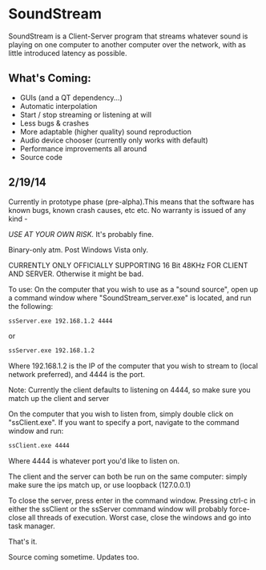 SoundStream
===========
SoundStream is a Client-Server program that streams whatever sound is playing on one computer to another computer over the network, with as little introduced latency as possible.

What's Coming:
--------------
* GUIs (and a QT dependency...)
* Automatic interpolation
* Start / stop streaming or listening at will
* Less bugs & crashes
* More adaptable (higher quality) sound reproduction
* Audio device chooser (currently only works with default)
* Performance improvements all around
* Source code

2/19/14
------------------
Currently in prototype phase (pre-alpha).This means that the software has known bugs, known crash causes, etc etc. No warranty is issued of any kind - 

_USE AT YOUR OWN RISK._
It's probably fine.

Binary-only atm. Post Windows Vista only.

CURRENTLY ONLY OFFICIALLY SUPPORTING 16 Bit 48KHz FOR CLIENT AND SERVER. Otherwise it might be bad.

To use:
On the computer that you wish to use as a "sound source", open up a command window where "SoundStream_server.exe" is located, and run the following:
```cmd
ssServer.exe 192.168.1.2 4444
```
or
```cmd
ssServer.exe 192.168.1.2
```
Where 192.168.1.2 is the IP of the computer that you wish to stream to (local network preferred), and 4444 is the port.

Note: Currently the client defaults to listening on 4444, so make sure you match up the client and server

On the computer that you wish to listen from, simply double click on "ssClient.exe". If you want to specify a port, navigate to the command window and run:
```cmd
ssClient.exe 4444
```
Where 4444 is whatever port you'd like to listen on.

The client and the server can both be run on the same computer: simply make sure the ips match up, or use loopback (127.0.0.1)

To close the server, press enter in the command window. Pressing ctrl-c in either the ssClient or the ssServer command window will probably force-close all threads of execution. Worst case, close the windows and go into task manager.


That's it.

Source coming sometime.
Updates too.
